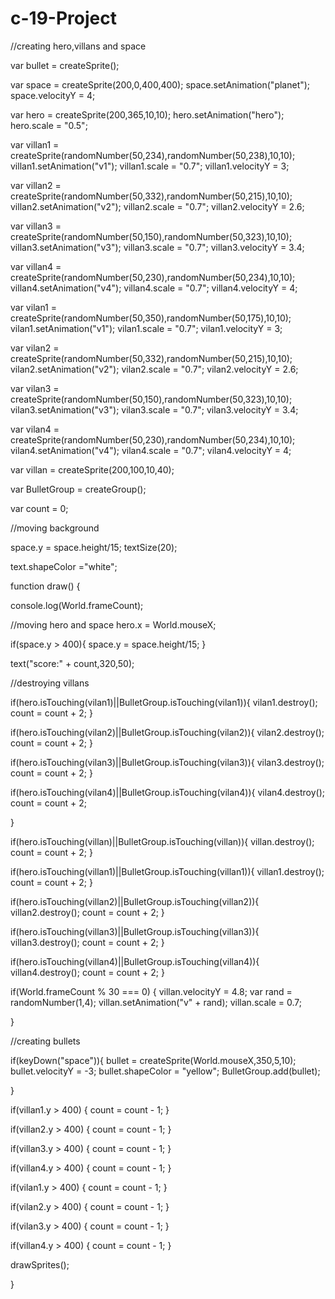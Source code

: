 # c-19-Project

//creating hero,villans and space

var bullet = createSprite();

var space = createSprite(200,0,400,400);
space.setAnimation("planet");
space.velocityY = 4;

var hero = createSprite(200,365,10,10);
hero.setAnimation("hero");
hero.scale = "0.5";

var villan1 = createSprite(randomNumber(50,234),randomNumber(50,238),10,10);
villan1.setAnimation("v1");
villan1.scale = "0.7";
villan1.velocityY = 3;

var villan2 = createSprite(randomNumber(50,332),randomNumber(50,215),10,10);
villan2.setAnimation("v2");
villan2.scale = "0.7";
villan2.velocityY = 2.6;

var villan3 = createSprite(randomNumber(50,150),randomNumber(50,323),10,10);
villan3.setAnimation("v3");
villan3.scale = "0.7";
villan3.velocityY = 3.4;

var villan4 = createSprite(randomNumber(50,230),randomNumber(50,234),10,10);
villan4.setAnimation("v4");
villan4.scale = "0.7";
villan4.velocityY = 4;

var vilan1 = createSprite(randomNumber(50,350),randomNumber(50,175),10,10);
vilan1.setAnimation("v1");
vilan1.scale = "0.7";
vilan1.velocityY = 3;

var vilan2 = createSprite(randomNumber(50,332),randomNumber(50,215),10,10);
vilan2.setAnimation("v2");
vilan2.scale = "0.7";
vilan2.velocityY = 2.6;

var vilan3 = createSprite(randomNumber(50,150),randomNumber(50,323),10,10);
vilan3.setAnimation("v3");
vilan3.scale = "0.7";
vilan3.velocityY = 3.4;

var vilan4 = createSprite(randomNumber(50,230),randomNumber(50,234),10,10);
vilan4.setAnimation("v4");
vilan4.scale = "0.7";
vilan4.velocityY = 4;

var villan = createSprite(200,100,10,40);

var BulletGroup = createGroup();

var count = 0;

//moving background

space.y = space.height/15;
textSize(20);

text.shapeColor ="white";


function draw() {
  
  console.log(World.frameCount);
  
 //moving hero and space
 hero.x = World.mouseX;
 
 if(space.y > 400){
   space.y = space.height/15;
 }
 
 
 text("score:" + count,320,50);
  
 //destroying villans
 
 if(hero.isTouching(vilan1)||BulletGroup.isTouching(vilan1)){
    vilan1.destroy();
    count = count + 2;
 }
 
 if(hero.isTouching(vilan2)||BulletGroup.isTouching(vilan2)){
    vilan2.destroy();
    count = count + 2;
 }
 
 if(hero.isTouching(vilan3)||BulletGroup.isTouching(vilan3)){
   vilan3.destroy();
   count = count +  2;
 }
 
 if(hero.isTouching(vilan4)||BulletGroup.isTouching(vilan4)){
    vilan4.destroy();
    count = count + 2;
    
 }
 
 if(hero.isTouching(villan)||BulletGroup.isTouching(villan)){
    villan.destroy();
    count = count + 2;
 }
 
 if(hero.isTouching(villan1)||BulletGroup.isTouching(villan1)){
     villan1.destroy();
     count = count + 2;
 }
 
 if(hero.isTouching(villan2)||BulletGroup.isTouching(villan2)){
     villan2.destroy();
     count = count + 2;
 }
 
 if(hero.isTouching(villan3)||BulletGroup.isTouching(villan3)){
     villan3.destroy();
     count = count + 2;
 }
 
 if(hero.isTouching(villan4)||BulletGroup.isTouching(villan4)){
     villan4.destroy();
     count = count + 2;
 }
 
 if(World.frameCount % 30 === 0) {
    villan.velocityY = 4.8;
    var rand = randomNumber(1,4);
    villan.setAnimation("v" + rand);
    villan.scale = 0.7;

 }
 
 //creating bullets
 
 if(keyDown("space")){
    bullet = createSprite(World.mouseX,350,5,10);
    bullet.velocityY = -3;
    bullet.shapeColor = "yellow";
    BulletGroup.add(bullet);
 
 }
 
 if(villan1.y > 400) {
   count = count - 1;
 }
 
 if(villan2.y > 400) {
   count = count - 1;
 }
 
  if(villan3.y > 400) {
   count = count - 1;
 }
 
 if(villan4.y > 400) {
   count = count - 1;
 } 
 
 if(vilan1.y > 400) {
   count = count - 1;
 }
 
  if(vilan2.y > 400) {
   count = count - 1;
 }
 
 if(vilan3.y > 400) {
   count = count - 1;
 } 
 
 if(villan4.y > 400) {
   count = count - 1;
 }

 drawSprites(); 

 }
 
 
